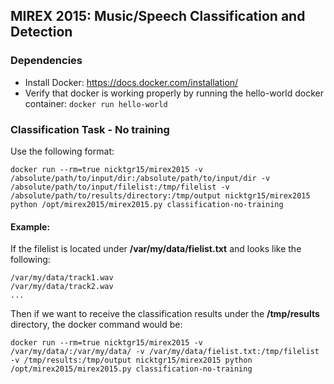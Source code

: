 ## MIREX 2015: Music/Speech Classification and Detection

### Dependencies

* Install Docker: https://docs.docker.com/installation/
* Verify that docker is working properly by running the hello-world docker container: ```docker run hello-world```

### Classification Task - No training

Use the following format:

```docker run --rm=true nicktgr15/mirex2015 -v /absolute/path/to/input/dir:/absolute/path/to/input/dir -v /absolute/path/to/input/filelist:/tmp/filelist -v /absolute/path/to/results/directory:/tmp/output nicktgr15/mirex2015 python /opt/mirex2015/mirex2015.py classification-no-training```

#### Example:

If the filelist is located under **/var/my/data/fielist.txt** and looks like the following:
```
/var/my/data/track1.wav
/var/my/data/track2.wav
...
```
Then if we want to receive the classification results under the **/tmp/results** directory, the docker command would be:

```docker run --rm=true nicktgr15/mirex2015 -v /var/my/data/:/var/my/data/ -v /var/my/data/fielist.txt:/tmp/filelist -v /tmp/results:/tmp/output nicktgr15/mirex2015 python /opt/mirex2015/mirex2015.py classification-no-training```
